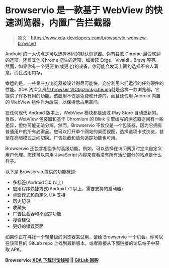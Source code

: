 # Browservio 是一款基于 WebView 的快速浏览器，内置广告拦截器

> 原文：<https://www.xda-developers.com/browservio-webview-browser/>

Android 的一大优点是可以选择不同的默认浏览器。你有谷歌 Chrome 最受欢迎的选项，还有其他 Chrome 衍生的选项，如微软 Edge、Vivaldi、Brave 等等。然而，如果你有一个更便宜(或更老)的设备，你可能会发现上面的选择不令人满意，而且占用内存。

幸运的是，一些第三方浏览器被设计得尽可能快，充分利用它们运行的任何硬件的性能。XDA 资深会员[的 browser VIOtipzrickycheung](https://forum.xda-developers.com/m/tipzrickycheung.10273523/)就是这样一款浏览器，它提供了许多有用的功能。该应用不仅是免费和开源的，而且还使用 Android 内置的 WebView 组件作为后端，以保持低占用空间。

在任何现代 Android 版本上，WebView 模块都是通过 Play Store 自动更新的。当然，WebView 包装器和基于 Chromium 的 Blink 引擎编写的浏览器之间有一些差异，但你可能无法分辨。然而，Browservio 不仅仅是一个包装器，因为它拥有普通用户的所有必需品。您可以打开单个网站的桌面视图，选择选项卡式浏览，甚至在亮暗模式之间切换。广告拦截和请勿追踪功能也可用。

Browservio 还包含相当多的高级功能。例如，可以选择在访问网页时定义自定义用户代理。您还可以禁用 JavaScript 内容来查看没有所有活动部分的站点是什么样子。

以下是 Browservio 提供的功能概述:

*   多标签(Android 5.0 以上)
*   应用程序快捷方式(Android 7.1 以上，需要支持的启动器)
*   桌面模式和自定义 UA 支持
*   历史记录
*   收藏夹
*   广告拦截器和不跟踪功能
*   搜索建议
*   更好的错误页面

如果你正在寻找一个轻量级的浏览器来试用，请给 Browservio 一个机会。你可以在该项目的 GitLab repo 上找到最新版本，或者直接从下面链接的论坛帖子中获取 APK。

**Browservio: [XDA 下载讨论线程](https://forum.xda-developers.com/t/4425001/) || [GitLab 回购](https://gitlab.com/TipzTeam/browservio)**